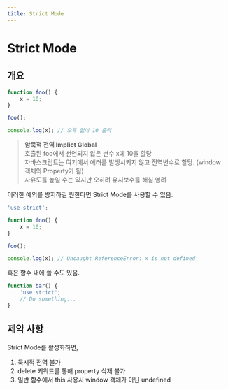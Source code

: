 ```yaml
---
title: Strict Mode
---
```


# Strict Mode
## 개요
```js
function foo() {
    x = 10;
}

foo();

console.log(x); // 오류 없이 10 출력
```

> **암묵적 전역 Implict Global**  
호출된 foo에서 선언되지 않은 변수 x에 10을 할당  
자바스크립트는 여기에서 에러를 발생시키지 않고
전역변수로 할당. (window 객체의 Property가 됨)  
자유도를 높일 수는 있지만 오히려 유지보수를 해칠 염려

이러한 예외를 방지하길 원한다면 Strict Mode를 사용할 수 있음.

```js
'use strict';

function foo() {
    x = 10;
}

foo();

console.log(x); // Uncaught ReferenceError: x is not defined
```

혹은 함수 내에 쓸 수도 있음.

```js
function bar() {
    'use strict';
    // Do something...
}
```

## 제약 사항
Strict Mode를 활성화하면,  
1. 묵시적 전역 불가
2. delete 키워드를 통해 property 삭제 불가
3. 일반 함수에서 this 사용시 window 객체가 아닌 undefined